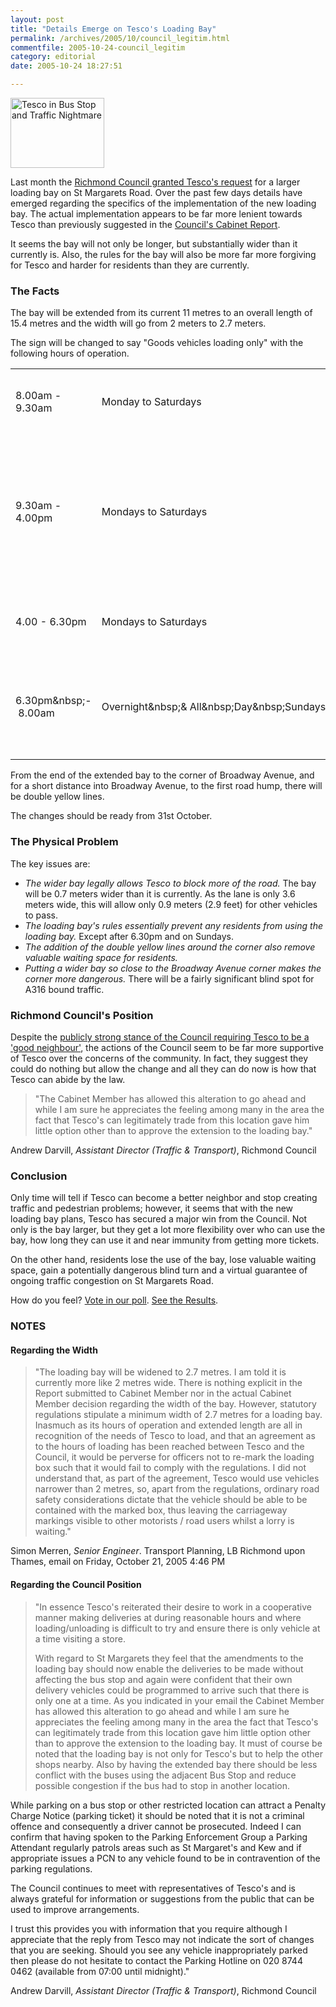 ```yaml
---
layout: post
title: "Details Emerge on Tesco's Loading Bay"
permalink: /archives/2005/10/council_legitim.html
commentfile: 2005-10-24-council_legitim
category: editorial
date: 2005-10-24 18:27:51

---
```


<a href="/assets/images/2005/tescobayOct.jpg"><img src="/assets/images/2005/tescobayOct-thumb.jpg" width="150" height="112" alt="Tesco in Bus Stop and Traffic Nightmare" class="right ignore photo" /></a>

Last month the [Richmond Council granted Tesco's request](/archives/2005/09/tesco_granted_m.html) for a larger loading bay on St Margarets Road. Over the past few days details have emerged regarding the specifics of the implementation of the new loading bay. The actual implementation appears to be far more lenient towards Tesco than previously suggested in the [Council's Cabinet Report](http://cabnet.richmond.gov.uk/mgConvert2PDF.asp?ID=9206).

It seems the bay will not only be longer, but substantially wider than it currently is. Also, the rules for the bay will also be more far more forgiving for Tesco and harder for residents than they are currently.

### The Facts

The bay will be extended from its current 11 metres to an overall length of 15.4 metres and the width will go from 2 meters to 2.7 meters.

The sign will be changed to say "Goods vehicles loading only" with the following hours of operation.

<table>
<tbody>
<tr class="odd">
<td>8.00am - 9.30am</td>
<td>Monday to Saturdays</td>
<td>Loading bay to be kept clear of all vehicles.</td>
</tr>
<tr class="even">
<td>9.30am - 4.00pm</td>
<td>Mondays to Saturdays</td>
<td>Loading / unloading permitted by goods vehicles only, maximum stay 1 hour, no return within 1 hour.</td>
</tr>
<tr class="odd">
<td>4.00 - 6.30pm</td>
<td>Mondays to Saturdays</td>
<td>Loading bay to be kept clear of all vehicles.</td>
</tr>
<tr class="even">
<td>6.30pm&amp;nbsp;- 8.00am</td>
<td>Overnight&amp;nbsp;&amp; All&amp;nbsp;Day&amp;nbsp;Sundays</td>
<td>No restrictions apply,<br />
so the bay is available for parking by any vehicle.</td>
</tr>
</tbody>
</table>

From the end of the extended bay to the corner of Broadway Avenue, and for a short distance into Broadway Avenue, to the first road hump, there will be double yellow lines.

The changes should be ready from 31st October.

### The Physical Problem

The key issues are:

-   *The wider bay legally allows Tesco to block more of the road.*
    The bay will be 0.7 meters wider than it is currently. As the lane is only 3.6 meters wide, this will allow only 0.9 meters (2.9 feet) for other vehicles to pass.
-   *The loading bay's rules essentially prevent any residents from using the loading bay.*
    Except after 6.30pm and on Sundays.
-   *The addition of the double yellow lines around the corner also remove valuable waiting space for residents.*
-   *Putting a wider bay so close to the Broadway Avenue corner makes the corner more dangerous.*
    There will be a fairly significant blind spot for A316 bound traffic.

### Richmond Council's Position

Despite the [publicly strong stance of the Council requiring Tesco to be a 'good neighbour'](http://www.thisismoney.co.uk/money-savers/article.html?in_article_id=404448&in_page_id=5), the actions of the Council seem to be far more supportive of Tesco over the concerns of the community. In fact, they suggest they could do nothing but allow the change and all they can do now is how that Tesco can abide by the law.

> "The Cabinet Member has allowed this alteration to go ahead and while I am sure he appreciates the feeling among many in the area the fact that Tesco's can legitimately trade from this location gave him little option other than to approve the extension to the loading bay."

Andrew Darvill, *Assistant Director (Traffic & Transport)*, Richmond Council

### Conclusion

Only time will tell if Tesco can become a better neighbor and stop creating traffic and pedestrian problems; however, it seems that with the new loading bay plans, Tesco has secured a major win from the Council. Not only is the bay larger, but they get a lot more flexibility over who can use the bay, how long they can use it and near immunity from getting more tickets.

On the other hand, residents lose the use of the bay, lose valuable waiting space, gain a potentially dangerous blind turn and a virtual guarantee of ongoing traffic congestion on St Margarets Road.

How do you feel? [Vote in our poll](https://stmargarets.london/cgi-bin/poll.cgi?pollname=tescobay). [See the Results](https://stmargarets.london/cgi-bin/poll.cgi?pollname=tescobay&action=results).

### NOTES

#### Regarding the Width

> "The loading bay will be widened to 2.7 metres. I am told it is currently more like 2 metres wide. There is nothing explicit in the Report submitted to Cabinet Member nor in the actual Cabinet Member decision regarding the width of the bay. However, statutory regulations stipulate a minimum width of 2.7 metres for a loading bay. Inasmuch as its hours of operation and extended length are all in recognition of the needs of Tesco to load, and that an agreement as to the hours of loading has been reached between Tesco and the Council, it would be perverse for officers not to re-mark the loading box such that it would fail to comply with the regulations. I did not understand that, as part of the agreement, Tesco would use vehicles narrower than 2 metres, so, apart from the regulations, ordinary road safety considerations dictate that the vehicle should be able to be contained with the marked box, thus leaving the carriageway markings visible to other motorists / road users whilst a lorry is waiting."

Simon Merren, *Senior Engineer*. Transport Planning, LB Richmond upon Thames, email on Friday, October 21, 2005 4:46 PM

#### Regarding the Council Position

> "In essence Tesco's reiterated their desire to work in a cooperative manner making deliveries at during reasonable hours and where loading/unloading is difficult to try and ensure there is only vehicle at a time visiting a store.
> 
> With regard to St Margarets they feel that the amendments to the loading bay should now enable the deliveries to be made without affecting the bus stop and again were confident that their own delivery vehicles could be programmed to arrive such that there is only one at a time. As you indicated in your email the Cabinet Member has allowed this alteration to go ahead and while I am sure he appreciates the feeling among many in the area the fact that Tesco's can legitimately trade from this location gave him little option other than to approve the extension to the loading bay. It must of course be noted that the loading bay is not only for Tesco's but to help the other shops nearby. Also by having the extended bay there should be less conflict with the buses using the adjacent Bus Stop and reduce possible congestion if the bus had to stop in another location.

While parking on a bus stop or other restricted location can attract a Penalty Charge Notice (parking ticket) it should be noted that it is not a criminal offence and consequently a driver cannot be prosecuted. Indeed I can confirm that having spoken to the Parking Enforcement Group a Parking Attendant regularly patrols areas such as St Margaret's and Kew and if appropriate issues a PCN to any vehicle found to be in contravention of the parking regulations.

The Council continues to meet with representatives of Tesco's and is always grateful for information or suggestions from the public that can be used to improve arrangements.

I trust this provides you with information that you require although I appreciate that the reply from Tesco may not indicate the sort of changes that you are seeking. Should you see any vehicle inappropriately parked then please do not hesitate to contact the Parking Hotline on 020 8744 0462 (available from 07:00 until midnight)."

Andrew Darvill, *Assistant Director (Traffic & Transport)*, Richmond Council
